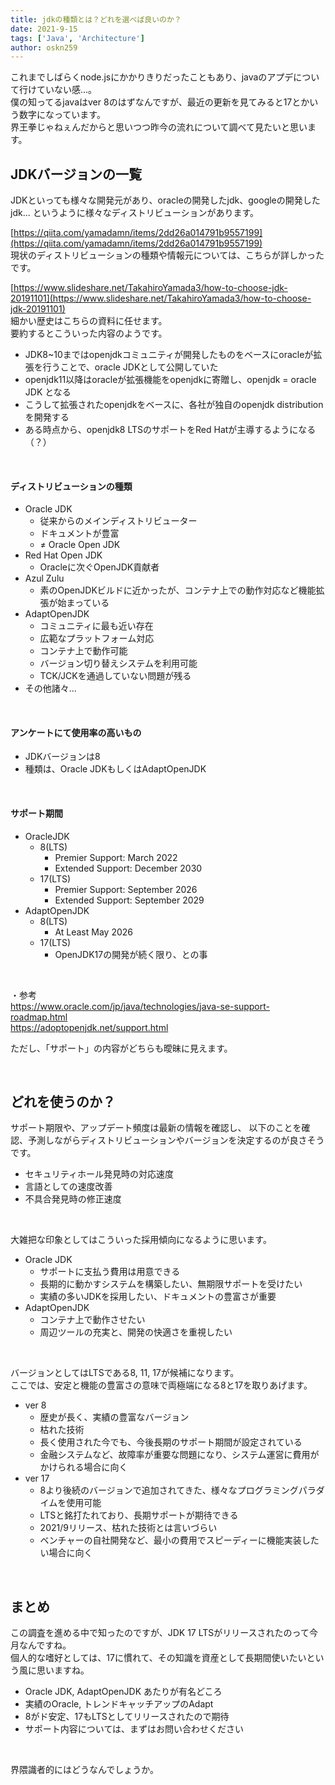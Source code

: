 ```yaml
---
title: jdkの種類とは？どれを選べば良いのか？
date: 2021-9-15
tags: ['Java', 'Architecture']
author: oskn259
---
```


これまでしばらくnode.jsにかかりきりだったこともあり、javaのアプデについて行けていない感...。  
僕の知ってるjavaはver 8のはずなんですが、最近の更新を見てみると17とかいう数字になっています。  
界王拳じゃねぇんだからと思いつつ昨今の流れについて調べて見たいと思います。  


## JDKバージョンの一覧
JDKといっても様々な開発元があり、oracleの開発したjdk、googleの開発したjdk...
というように様々なディストリビューションがあります。  

[https://qiita.com/yamadamn/items/2dd26a014791b9557199](https://qiita.com/yamadamn/items/2dd26a014791b9557199)  
現状のディストリビューションの種類や情報元については、こちらが詳しかったです。  

[https://www.slideshare.net/TakahiroYamada3/how-to-choose-jdk-20191101](https://www.slideshare.net/TakahiroYamada3/how-to-choose-jdk-20191101)  
細かい歴史はこちらの資料に任せます。  
要約するとこういった内容のようです。  

* JDK8~10まではopenjdkコミュニティが開発したものをベースにoracleが拡張を行うことで、oracle JDKとして公開していた
* openjdk11以降はoracleが拡張機能をopenjdkに寄贈し、openjdk = oracle JDK となる
* こうして拡張されたopenjdkをベースに、各社が独自のopenjdk distributionを開発する
* ある時点から、openjdk8 LTSのサポートをRed Hatが主導するようになる（？）

<br/>


#### ディストリビューションの種類

* Oracle JDK
  - 従来からのメインディストリビューター
  - ドキュメントが豊富
  - ≠ Oracle Open JDK
* Red Hat Open JDK
  - Oracleに次ぐOpenJDK貢献者
* Azul Zulu
  - 素のOpenJDKビルドに近かったが、コンテナ上での動作対応など機能拡張が始まっている
* AdaptOpenJDK
  - コミュニティに最も近い存在
  - 広範なプラットフォーム対応
  - コンテナ上で動作可能
  - バージョン切り替えシステムを利用可能
  - TCK/JCKを通過していない問題が残る
* その他諸々...

<br/>


#### アンケートにて使用率の高いもの
* JDKバージョンは8
* 種類は、Oracle JDKもしくはAdaptOpenJDK

<br/>


#### サポート期間
* OracleJDK
  - 8(LTS)
    - Premier Support: March 2022
    - Extended Support: December 2030
  - 17(LTS)
    - Premier Support: September 2026
    - Extended Support: September 2029
* AdaptOpenJDK
  - 8(LTS)
    - At Least May 2026
  - 17(LTS)
    - OpenJDK17の開発が続く限り、との事
<br/>

・参考  
https://www.oracle.com/jp/java/technologies/java-se-support-roadmap.html  
https://adoptopenjdk.net/support.html  

ただし、「サポート」の内容がどちらも曖昧に見えます。  

<br/>


## どれを使うのか？
サポート期限や、アップデート頻度は最新の情報を確認し、
以下のことを確認、予測しながらディストリビューションやバージョンを決定するのが良さそうです。  

* セキュリティホール発見時の対応速度
* 言語としての速度改善
* 不具合発見時の修正速度
<br/>

大雑把な印象としてはこういった採用傾向になるように思います。  
* Oracle JDK
  - サポートに支払う費用は用意できる
  - 長期的に動かすシステムを構築したい、無期限サポートを受けたい
  - 実績の多いJDKを採用したい、ドキュメントの豊富さが重要
* AdaptOpenJDK
  - コンテナ上で動作させたい
  - 周辺ツールの充実と、開発の快適さを重視したい
<br/>

バージョンとしてはLTSである8, 11, 17が候補になります。  
ここでは、安定と機能の豊富さの意味で両極端になる8と17を取りあげます。
* ver 8
  - 歴史が長く、実績の豊富なバージョン
  - 枯れた技術
  - 長く使用された今でも、今後長期のサポート期間が設定されている
  - 金融システムなど、故障率が重要な問題になり、システム運営に費用がかけられる場合に向く
* ver 17
  - 8より後続のバージョンで追加されてきた、様々なプログラミングパラダイムを使用可能
  - LTSと銘打たれており、長期サポートが期待できる
  - 2021/9リリース、枯れた技術とは言いづらい
  - ベンチャーの自社開発など、最小の費用でスピーディーに機能実装したい場合に向く

<br/>


## まとめ
この調査を進める中で知ったのですが、JDK 17 LTSがリリースされたのって今月なんですね。  
個人的な嗜好としては、17に慣れて、その知識を資産として長期間使いたいという風に思いますね。  

* Oracle JDK, AdaptOpenJDK あたりが有名どころ
* 実績のOracle, トレンドキャッチアップのAdapt
* 8がド安定、17もLTSとしてリリースされたので期待
* サポート内容については、まずはお問い合わせください
<br/>

界隈識者的にはどうなんでしょうか。
